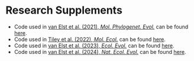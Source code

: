 # Research Supplements

- Code used in [van Elst et al. (2021), *Mol. Phylogenet. Evol.*](https://doi.org/10.1016/j.ympev.2020.107036) can be found [here](https://github.com/t-vane/vanElst_et_al_2021_Myrmecocystus_phylogenomics).
- Code used in [Tiley et al. (2022), *Mol. Ecol.*](https://doi.org/10.1111/mec.16632) can be found [here](https://github.com/t-vane/Tiley_et_al_2022_Microcebus_lehilahytsara).
- Code used in [van Elst et al. (2023), *Ecol. Evol.*](https://doi.org/10.1002/ece3.10254) can be found [here](https://github.com/t-vane/vanElst_et_al_2023_Microcebus_gerpi).
- Code used in [van Elst et al. (2024), *Nat. Ecol. Evol.*](https://doi.org/10.1038/s41559-024-02547-w) can be found [here](https://github.com/t-vane/vanElst_et_al_2024_Cryptic_diversification).
